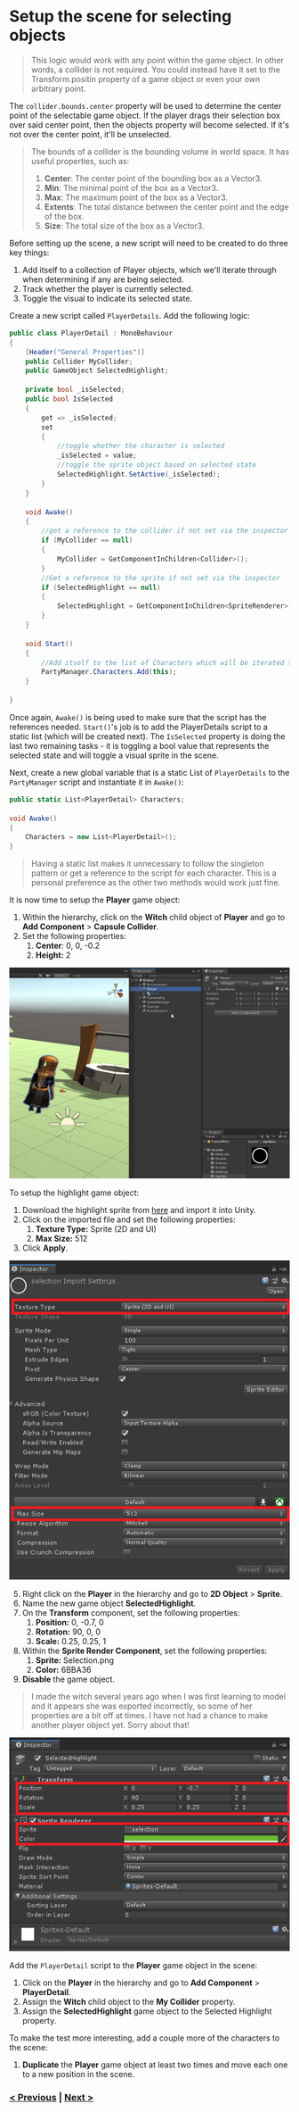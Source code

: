 
# Setup the scene for selecting objects
> This logic would work with any point within the game object. In other words, a collider is not required. You could instead have it set to the Transform.positin property of a game object or even your own arbitrary point. 

The `collider.bounds.center` property will be used to determine the center point of the selectable game object. If the player drags their selection box over said center point, then the objects property will become selected. If it's not over the center point, it'll be unselected. 

> The bounds of a collider is the bounding volume in world space. It has useful properties, such as:
> 
> 1. **Center**: The center point of the bounding box as a Vector3.  
> 2. **Min**: The minimal point of the box as a Vector3.
> 3. **Max**: The maximum point of the box as a Vector3.
> 4. **Extents**: The total distance between the center point and the edge of the box.
> 5. **Size**: The total size of the box as a Vector3.

Before setting up the scene, a new script will need to be created to do three key things: 

1. Add itself to a collection of Player objects, which we'll iterate through when determining if any are being selected.
2. Track whether the player is currently selected.
3. Toggle the visual to indicate its selected state.

Create a new script called `PlayerDetails`. Add the following logic:

```csharp
public class PlayerDetail : MonoBehaviour
{
    [Header("General Properties")]
    public Collider MyCollider;
    public GameObject SelectedHighlight;

    private bool _isSelected;
    public bool IsSelected
    {
        get => _isSelected;
        set
        {
            //toggle whether the character is selected
            _isSelected = value;
            //toggle the sprite object based on selected state
            SelectedHighlight.SetActive(_isSelected);
        }
    }

    void Awake()
    {
        //get a reference to the collider if not set via the inspector
        if (MyCollider == null)
        {
            MyCollider = GetComponentInChildren<Collider>();
        }
        //Get a reference to the sprite if not set via the inspector
        if (SelectedHighlight == null)
        {
            SelectedHighlight = GetComponentInChildren<SpriteRenderer>(true).gameObject;
        }
    }

    void Start()
    {
        //Add itself to the list of Characters which will be iterated through when detecting selection
        PartyManager.Characters.Add(this);
    }

}
```
Once again, `Awake()` is being used to make sure that the script has the references needed. `Start()`'s job is to add the PlayerDetails script to a static list (which will be created next). The `IsSelected` property is doing the last two remaining tasks - it is toggling a bool value that represents the selected state and will toggle a visual sprite in the scene.

Next, create a new global variable that is a static List of `PlayerDetails` to the `PartyManager` script and instantiate it in `Awake()`:

```csharp
public static List<PlayerDetail> Characters;

void Awake()
{
    Characters = new List<PlayerDetail>();
}
```

> Having a static list makes it unnecessary to follow the singleton pattern or get a reference to the script for each character. This is a personal preference as the other two methods would work just fine. 

It is now time to setup the **Player** game object:

1. Within the hierarchy, click on the **Witch** child object of **Player** and go to **Add Component** > **Capsule Collider**.
2. Set the following properties:
   1. **Center**: 0, 0, -0.2
   2. **Height:** 2

![Scene Setup of the Player Object](../images/pt-5-1-collider-setup.gif)

To setup the highlight game object:

1. Download the highlight sprite from [here]( https://github.com/Yecats/GameDevTutorials/tree/master/tutorials/Unity/Select-multiple-objects-based-on-center-of-collider/assets) and import it into Unity.
2. Click on the imported file and set the following properties:
   1. **Texture Type:** Sprite (2D and UI)
   2. **Max Size:** 512
4. Click **Apply**.

![Scene Setup of the Player Object](../images/pt-5-2-texture-setup.png)

5. Right click on the **Player** in the hierarchy and go to **2D Object** > **Sprite**. 
6. Name the new game object **SelectedHighlight**.
7. On the **Transform** component, set the following properties:
   1. **Position:** 0, -0.7, 0
   2. **Rotation:** 90, 0, 0
   3. **Scale:** 0.25, 0.25, 1
8. Within the **Sprite Render Component**, set the following properties:
   1. **Sprite:** Selection.png
   2. **Color:** 6BBA36
9. **Disable** the game object. 

> I made the witch several years ago when I was first learning to model and it appears she was exported incorrectly, so some of her properties are a bit off at times. I have not had a chance to make another player object yet. Sorry about that!

![Scene Setup of the Player Object](../images/pt-5-3-selectedHighlight-setup.png)

Add the `PlayerDetail` script to the **Player** game object in the scene:

1. Click on the **Player** in the hierarchy and go to **Add Component** > **PlayerDetail**.
2. Assign the **Witch** child object to the **My Collider** property.
3. Assign the **SelectedHighlight** game object to the Selected Highlight property.

To make the test more interesting, add a couple more of the characters to the scene: 

1. **Duplicate** the **Player** game object at least two times and move each one to a new position in the scene. 


### [< Previous](./pt-4-scaling-the-panel-based-on-mouse-position.md)    |     [Next >](./pt-6-coding-the-selection-logic.md)
